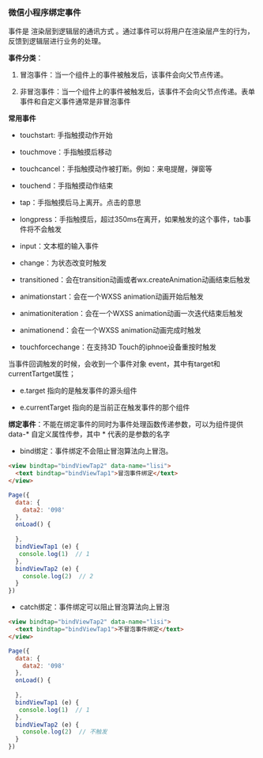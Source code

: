 ### 微信小程序绑定事件

事件是 渲染层到逻辑层的通讯方式 。通过事件可以将用户在渲染层产生的行为，反馈到逻辑层进行业务的处理。

**事件分类**：

1. 冒泡事件：当一个组件上的事件被触发后，该事件会向父节点传递。

2. 非冒泡事件：当一个组件上的事件被触发后，该事件不会向父节点传递。表单事件和自定义事件通常是非冒泡事件

**常用事件**

* touchstart: 手指触摸动作开始
* touchmove：手指触摸后移动
* touchcancel：手指触摸动作被打断。例如：来电提醒，弹窗等
* touchend：手指触摸动作结束

* tap：手指触摸后马上离开。点击的意思
* longpress：手指触摸后，超过350ms在离开，如果触发的这个事件，tab事件将不会触发

* input：文本框的输入事件
* change：为状态改变时触发

* transitioned：会在transition动画或者wx.createAnimation动画结束后触发
* animationstart：会在一个WXSS animation动画开始后触发
* animationiteration：会在一个WXSS animation动画一次迭代结束后触发
* animationend：会在一个WXSS animation动画完成时触发

* touchforcechange：在支持3D Touch的iphnoe设备重按时触发

当事件回调触发的时候，会收到一个事件对象 event，其中有target和currentTartget属性；

* e.target 指向的是触发事件的源头组件

* e.currentTarget 指向的是当前正在触发事件的那个组件

**绑定事件**：不能在绑定事件的同时为事件处理函数传递参数，可以为组件提供 data-* 自定义属性传参，其中 * 代表的是参数的名字

* bind绑定：事件绑定不会阻止冒泡算法向上冒泡。
```html
<view bindtap="bindViewTap2" data-name="lisi">
  <text bindtap="bindViewTap1">冒泡事件绑定</text>
</view>
```
```js
Page({
  data: {
    data2: '098'
  },
  onLoad() {
   
  },
  bindViewTap1 (e) {
   console.log(1)  // 1
  },
  bindViewTap2 (e) {
    console.log(2)  // 2
  }
})
```

* catch绑定：事件绑定可以阻止冒泡算法向上冒泡
```html
<view bindtap="bindViewTap2" data-name="lisi">
  <text bindtap="bindViewTap1">不冒泡事件绑定</text>
</view>
```
```js
Page({
  data: {
    data2: '098'
  },
  onLoad() {
   
  },
  bindViewTap1 (e) {
   console.log(1)  // 1
  },
  bindViewTap2 (e) {
    console.log(2)  // 不触发
  }
})
```